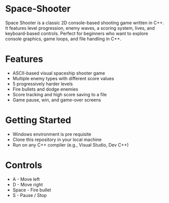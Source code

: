 # Space-Shooter

Space Shooter is a classic 2D console-based shooting game written in C++. It features level progression, enemy waves, a scoring system, lives, and keyboard-based controls. Perfect for beginners who want to explore console graphics, game loops, and file handling in C++.

# Features

- ASCII-based visual spaceship shooter game
- Multiple enemy types with different score values
- 5 progressively harder levels
- Fire bullets and dodge enemies
- Score tracking and high score saving to a file
- Game pause, win, and game-over screens

# Getting Started

- Windows environment is pre requisite
- Clone this repository in your local machine
- Run on any C++ compiler (e.g., Visual Studio, Dev C++)

# Controls

- A - Move left
- D	- Move right
- Space -	Fire bullet
- S	- Pause / Stop
